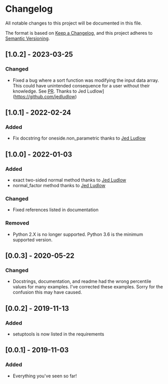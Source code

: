 # Changelog
All notable changes to this project will be documented in this file.

The format is based on [Keep a Changelog](https://keepachangelog.com/en/1.0.0/),
and this project adheres to [Semantic Versioning](https://semver.org/spec/v2.0.0.html).

## [1.0.2] - 2023-03-25
### Changed
- Fixed a bug where a sort function was modifying the input data array. This could have unintended consequence for a user without their knowledge. See [PR](https://github.com/cjekel/tolerance_interval_py/pull/7). Thanks to Jed Ludlow](https://github.com/jedludlow)

## [1.0.1] - 2022-02-24
### Added
- Fix docstring for oneside.non_parametric thanks to [Jed Ludlow](https://github.com/jedludlow) 

## [1.0.0] - 2022-01-03
### Added
- exact two-sided normal method thanks to [Jed Ludlow](https://github.com/jedludlow) 
- normal_factor method thanks to [Jed Ludlow](https://github.com/jedludlow)
### Changed
- Fixed references listed in documentation
### Removed
- Python 2.X is no longer supported. Python 3.6 is the minimum supported version. 

## [0.0.3] - 2020-05-22
### Changed
- Docstrings, documentation, and readme had the wrong percentile values for many examples. I've corrected these examples. Sorry for the confusion this may have caused.

## [0.0.2] - 2019-11-13
### Added
- setuptools is now listed in the requirements

## [0.0.1] - 2019-11-03
### Added
- Everything you've seen so far!
